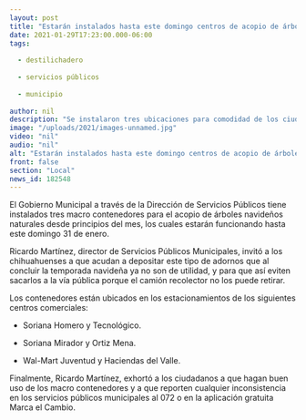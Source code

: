 ```yaml
---
layout: post
title: "Estarán instalados hasta este domingo centros de acopio de árboles navideños del Gobierno Municipal"
date: 2021-01-29T17:23:00.000-06:00
tags:
  
  - destilichadero
  
  - servicios públicos
  
  - municipio
  
author: nil
description: "Se instalaron tres ubicaciones para comodidad de los ciudadanos"
image: "/uploads/2021/images-unnamed.jpg"
video: "nil"
audio: "nil"
alt: "Estarán instalados hasta este domingo centros de acopio de árboles navideños del Gobierno Municipal"
front: false
section: "Local"
news_id: 182548
---
```


El Gobierno Municipal a través de la Dirección de Servicios Públicos tiene instalados tres macro contenedores para el acopio de árboles navideños naturales desde principios del mes, los cuales estarán funcionando hasta este domingo 31 de enero.

Ricardo Martínez, director de Servicios Públicos Municipales, invitó a los chihuahuenses a que acudan a depositar este tipo de adornos que al concluir la temporada navideña ya no son de utilidad, y para que así eviten sacarlos a la vía pública porque el camión recolector no los puede retirar.

Los contenedores están ubicados en los estacionamientos de los siguientes centros comerciales:

- Soriana Homero y Tecnológico.

- Soriana Mirador y Ortiz Mena.

- Wal-Mart Juventud y Haciendas del Valle.


Finalmente, Ricardo Martínez, exhortó a los ciudadanos a que hagan buen uso de los macro contenedores y a que reporten cualquier inconsistencia en los servicios públicos municipales al 072 o en la aplicación gratuita Marca el Cambio.